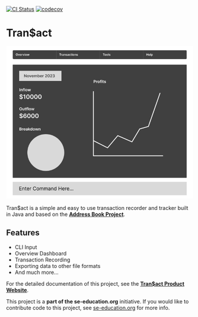 [![CI Status](https://github.com/AY2324S1-CS2103T-W13-3/tp/workflows/Java%20CI/badge.svg)](https://github.com/AY2324S1-CS2103T-W13-3/tp/actions)
[![codecov](https://codecov.io/gh/AY2324S1-CS2103T-W13-3/tp/graph/badge.svg)](https://codecov.io/gh/AY2324S1-CS2103T-W13-3/tp)

# Tran$act

![Ui](docs/images/Ui.png)

Tran$act is a simple and easy to use transaction recorder and tracker built in Java and based on the **[Address Book Project](https://se-education.org/addressbook-level3)**.

## Features

- CLI Input
- Overview Dashboard
- Transaction Recording
- Exporting data to other file formats
- And much more...

For the detailed documentation of this project, see the **[Tran$act Product Website](https://ay2324s1-cs2103t-w13-3.github.io/tp/)**.

This project is a **part of the se-education.org** initiative. If you would like to contribute code to this project, see [se-education.org](https://se-education.org#https://se-education.org/#contributing) for more info.
